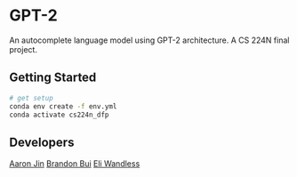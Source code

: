 # GPT-2

An autocomplete language model using GPT-2 architecture. A CS 224N final project.

## Getting Started

```bash
# get setup
conda env create -f env.yml
conda activate cs224n_dfp
```

## Developers

[Aaron Jin](https://github.com/aaronkjin)
[Brandon Bui](https://github.com/)
[Eli Wandless](https://github.com/)
